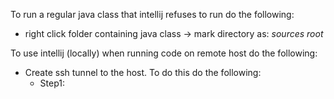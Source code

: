 
To run a regular java class that intellij refuses to run do the following:
  - right click folder containing java class -> mark directory as: *sources root*

To use intellij (locally) when running code on remote host do the following:
  - Create ssh tunnel to the host. To do this do the following:
    - Step1:
